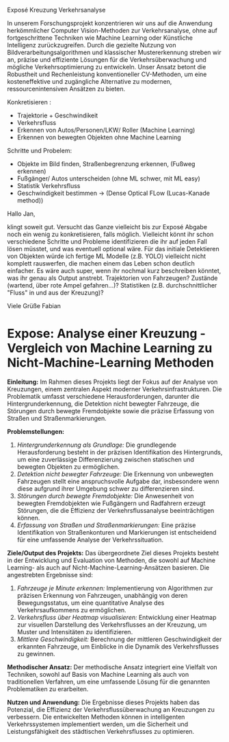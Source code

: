 Exposé Kreuzung Verkehrsanalyse
 
In unserem Forschungsprojekt konzentrieren wir uns auf die Anwendung herkömmlicher Computer Vision-Methoden zur Verkehrsanalyse, ohne auf fortgeschrittene Techniken wie Machine Learning oder Künstliche Intelligenz zurückzugreifen. Durch die gezielte Nutzung von Bildverarbeitungsalgorithmen und klassischer Mustererkennung streben wir an, präzise und effiziente Lösungen für die Verkehrsüberwachung und mögliche Verkehrsoptimierung zu entwickeln. Unser Ansatz betont die Robustheit und Rechenleistung konventioneller CV-Methoden, um eine kosteneffektive und zugängliche Alternative zu modernen, ressourcenintensiven Ansätzen zu bieten.



Konkretisieren : 
- Trajektorie + Geschwindikeit 
- Verkehrsfluss
- Erkennen von Autos/Personen/LKW/ Roller (Machine Learning)
- Erkennen von bewegten Objekten ohne Machine Learning

Schritte und Probelem: 
- Objekte im Bild finden, Straßenbegrenzung erkennen, (Fußweg erkennen)
- Fußgänger/ Autos unterscheiden (ohne ML schwer, mit ML easy)
- Statistik Verkehrsfluss 
- Geschwindigkeit bestimmen -> (Dense Optical FLow (Lucas-Kanade method))


Hallo Jan,

klingt soweit gut. Versucht das Ganze vielleicht bis zur Exposé Abgabe noch ein wenig zu konkretisieren,
falls möglich. Vielleicht könnt ihr schon verschiedene Schritte und Probleme identifizieren die ihr auf
jeden Fall lösen müsstet, und was eventuell optional wäre.
Für das initiale Detektieren von Objekten würde ich fertige ML Modelle (z.B. YOLO)
vielleicht nicht komplett rauswerfen, die machen einem das Leben schon deutlich einfacher.
Es wäre auch super, wenn ihr nochmal kurz beschreiben könntet, was ihr genau als
Output anstrebt. Trajektorien von Fahrzeugen? Zustände (wartend, über rote Ampel gefahren...)?
Statistiken (z.B. durchschnittlicher "Fluss" in und aus der Kreuzung)?

Viele Grüße
Fabian



# Expose: Analyse einer Kreuzung - Vergleich von Machine Learning zu Nicht-Machine-Learning Methoden

**Einleitung:** Im Rahmen dieses Projekts liegt der Fokus auf der Analyse von Kreuzungen, einem zentralen
Aspekt moderner Verkehrsinfrastrukturen. Die Problematik umfasst verschiedene Herausforderungen,
darunter die Hintergrunderkennung, die Detektion nicht bewegter Fahrzeuge, die Störungen durch bewegte
Fremdobjekte sowie die präzise Erfassung von Straßen und Straßenmarkierungen.

**Problemstellungen:**

1. _Hintergrunderkennung als Grundlage:_ Die grundlegende Herausforderung besteht in der präzisen
    Identifikation des Hintergrunds, um eine zuverlässige Differenzierung zwischen statischen und
    bewegten Objekten zu ermöglichen.
2. _Detektion nicht bewegter Fahrzeuge:_ Die Erkennung von unbewegten Fahrzeugen stellt eine
    anspruchsvolle Aufgabe dar, insbesondere wenn diese aufgrund ihrer Umgebung schwer zu
    differenzieren sind.
3. _Störungen durch bewegte Fremdobjekte:_ Die Anwesenheit von bewegten Fremdobjekten wie Fußgängern
    und Radfahrern erzeugt Störungen, die die Effizienz der Verkehrsflussanalyse beeinträchtigen können.
4. _Erfassung von Straßen und Straßenmarkierungen:_ Eine präzise Identifikation von Straßenkonturen und
    Markierungen ist entscheidend für eine umfassende Analyse der Verkehrssituation.

**Ziele/Output des Projekts:** Das übergeordnete Ziel dieses Projekts besteht in der Entwicklung und
Evaluation von Methoden, die sowohl auf Machine Learning- als auch auf Nicht-Machine-Learning-Ansätzen
basieren. Die angestrebten Ergebnisse sind:

1. _Fahrzeuge je Minute erkennen:_ Implementierung von Algorithmen zur präzisen Erkennung von
    Fahrzeugen, unabhängig von deren Bewegungsstatus, um eine quantitative Analyse des
    Verkehrsaufkommens zu ermöglichen.
2. _Verkehrsfluss über Heatmap visualisieren:_ Entwicklung einer Heatmap zur visuellen Darstellung des
    Verkehrsflusses an der Kreuzung, um Muster und Intensitäten zu identifizieren.
3. _Mittlere Geschwindigkeit:_ Berechnung der mittleren Geschwindigkeit der erkannten Fahrzeuge, um
    Einblicke in die Dynamik des Verkehrsflusses zu gewinnen.

**Methodischer Ansatz:** Der methodische Ansatz integriert eine Vielfalt von Techniken, sowohl auf Basis von
Machine Learning als auch von traditionellen Verfahren, um eine umfassende Lösung für die genannten
Problematiken zu erarbeiten.

**Nutzen und Anwendung:** Die Ergebnisse dieses Projekts haben das Potenzial, die Effizienz der
Verkehrsflussüberwachung an Kreuzungen zu verbessern. Die entwickelten Methoden können in
intelligenten Verkehrssystemen implementiert werden, um die Sicherheit und Leistungsfähigkeit des
städtischen Verkehrsflusses zu optimieren.

